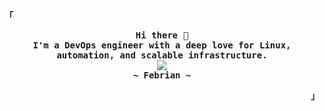 <div align="justify">

<!-- Profile -->
<p align="left"><strong><samp>「</samp></strong></p>
  <p align="center">
    <samp>
      <b>
        Hi there 👋
      <br>
        I'm a DevOps engineer with a deep love for Linux, automation, and scalable infrastructure.
      </b>
      <br>
        <image src="https://readme-typing-svg.herokuapp.com?font=Iosevka&size=16&color=2EA043&center=true&width=410&height=45&lines=I+automate+DevOps+workflows+with+style.;I+containerize+code+with+beautiful+Dockerfiles.;I+manage+servers+with+artistic+precision.">
      <br>
      <b>
        ~ Febrian ~
      </b>
    </samp>
  </p>
<p align="right"><strong><samp>」</samp></strong></p>
